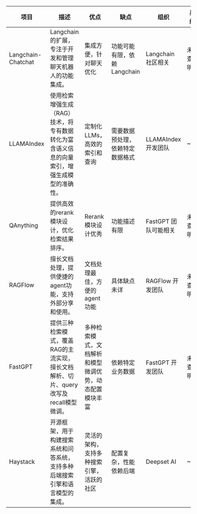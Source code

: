 | 项目 | 描述 | 优点 | 缺点 | 组织 | 星级 | 
|-------------------|------------------------------------------------------------------------------------------|----------------------------------------|--------------------------------|----------------------------|-------| 
| Langchain-Chatchat | Langchain 的扩展，专注于开发和管理聊天机器人的功能集成。 | 集成方便，针对聊天优化 | 功能可能有限，依赖 Langchain | Langchain 社区相关 | 未查明 | 
| LLAMAIndex | 使用检索增强生成（RAG）技术，将专有数据转化为富含语义信息的向量索引，增强生成模型的准确性。 | 定制化LLMs，高效的索引和查询 | 需要数据预处理，依赖特定数据格式 | LLAMAIndex 开发团队 | ~3k | 
| QAnything | 提供高效的rerank模块设计，优化检索结果排序。 | Rerank模块设计优秀 | 功能描述有限 | FastGPT 团队可能相关 | 未查明 | 
| RAGFlow | 擅长文档处理，提供便捷的agent功能，支持外部分享和使用。 | 文档处理最佳，方便的agent功能 | 具体缺点未详 | RAGFlow 开发团队 | 未查明 | 
| FastGPT | 提供三种检索模式，覆盖RAG的主流实现，擅长文档解析、切片、query改写及recall模型微调。 | 多种检索模式，文档解析和模型微调优势，动态配置模块丰富 | 依赖特定业务数据 | FastGPT 开发团队 | 未查明 | 
| Haystack | 开源框架，用于构建搜索系统和问答系统，支持多种后端搜索引擎和语言模型的集成。 | 灵活的架构，支持多种搜索引擎，活跃的社区 | 配置复杂，性能依赖后端 | Deepset AI | ~9k |

<!--stackedit_data:
eyJoaXN0b3J5IjpbLTE1NDM5OTQ3OCwxNjE2NzkzMzczXX0=
-->